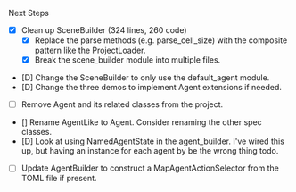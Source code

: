 
Next Steps
- [X] Clean up SceneBuilder (324 lines, 260 code)
  - [X] Replace the parse methods (e.g. parse_cell_size) with the composite pattern like the ProjectLoader.
  - [X] Break the scene_builder module into multiple files. 
- [D] Change the SceneBuilder to only use the default_agent module.
- [D] Change the three demos to implement Agent extensions if needed.
- [ ] Remove Agent and its related classes from the project.
- [] Rename AgentLike to Agent. Consider renaming the other spec classes.
- [D] Look at using NamedAgentState in the agent_builder. I've wired this up, but having an instance 
      for each agent by be the wrong thing todo. 
- [ ] Update AgentBuilder to construct a MapAgentActionSelector from the TOML file
      if present.
